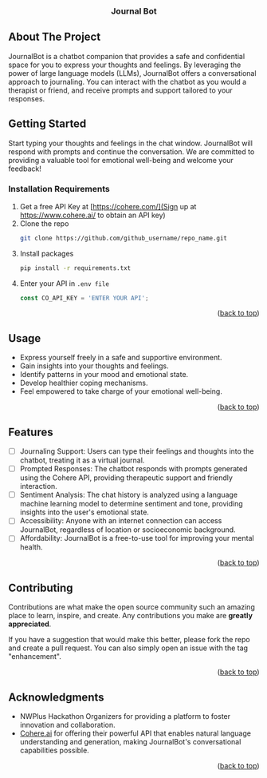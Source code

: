 <h3 align="center">Journal Bot</h3>


<!-- ABOUT THE PROJECT -->
## About The Project

JournalBot is a chatbot companion that provides a safe and confidential space for you to express your thoughts and feelings.  By leveraging the power of large language models (LLMs), JournalBot offers a conversational approach to journaling.  You can interact with the chatbot as you would a therapist or friend, and receive prompts and support tailored to your responses. 


<!-- GETTING STARTED -->
## Getting Started

Start typing your thoughts and feelings in the chat window.
JournalBot will respond with prompts and continue the conversation.
We are committed to providing a valuable tool for emotional well-being and welcome your feedback!

<!-- Installation Requirements -->
### Installation Requirements

1. Get a free API Key at [https://cohere.com/](Sign up at https://www.cohere.ai/ to obtain an API key)
2. Clone the repo
   ```sh
   git clone https://github.com/github_username/repo_name.git
   ```
3. Install packages
   ```sh
   pip install -r requirements.txt
   ```
4. Enter your API in `.env file`
   ```js
   const CO_API_KEY = 'ENTER YOUR API';
   ```

<p align="right">(<a href="#readme-top">back to top</a>)</p>



<!-- USAGE EXAMPLES -->
## Usage

* Express yourself freely in a safe and supportive environment.
* Gain insights into your thoughts and feelings.
* Identify patterns in your mood and emotional state.
* Develop healthier coping mechanisms.
* Feel empowered to take charge of your emotional well-being.


<p align="right">(<a href="#readme-top">back to top</a>)</p>



<!-- Features -->
## Features

- [ ] Journaling Support: Users can type their feelings and thoughts into the chatbot, treating it as a virtual journal.
- [ ] Prompted Responses: The chatbot responds with prompts generated using the Cohere API, providing therapeutic support and friendly interaction.
- [ ] Sentiment Analysis: The chat history is analyzed using a language machine learning model to determine sentiment and tone, providing insights into the user's emotional state.
- [ ] Accessibility: Anyone with an internet connection can access JournalBot, regardless of location or socioeconomic background.
- [ ] Affordability: JournalBot is a free-to-use tool for improving your mental health.

<p align="right">(<a href="#readme-top">back to top</a>)</p>



<!-- CONTRIBUTING -->
## Contributing

Contributions are what make the open source community such an amazing place to learn, inspire, and create. Any contributions you make are **greatly appreciated**.

If you have a suggestion that would make this better, please fork the repo and create a pull request. You can also simply open an issue with the tag "enhancement".


<p align="right">(<a href="#readme-top">back to top</a>)</p>


<!-- ACKNOWLEDGMENTS -->
## Acknowledgments

* NWPlus Hackathon Organizers for providing a platform to foster innovation and collaboration.
* [Cohere.ai](https://www.cohere.ai/) for offering their powerful API that enables natural language understanding and generation, making JournalBot's conversational capabilities possible.

<p align="right">(<a href="#readme-top">back to top</a>)</p>


